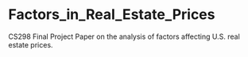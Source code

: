 # Factors_in_Real_Estate_Prices
CS298 Final Project Paper on the analysis of factors affecting U.S. real estate prices.
